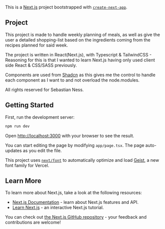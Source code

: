 This is a [Next.js](https://nextjs.org) project bootstrapped with [`create-next-app`](https://nextjs.org/docs/app/api-reference/cli/create-next-app).

## Project

This project is made to handle weekly planning of meals, as well as give the user a detailed shopping-list based on the ingredients coming from the recipes planned for said week.

The project is written in React(Next.js), with Typescript & TailwindCSS - Reasoning for this is that I wanted to learn Next.js  having only used client side React & CSS/SASS previously.

Components are used from [Shadcn](https://ui.shadcn.com/) as this gives me the control to handle each component as I want to and not overload the node.modules.

All rights reserved for Sebastian Ness.

## Getting Started

First, run the development server:

```bash
npm run dev
```

Open [http://localhost:3000](http://localhost:3000) with your browser to see the result.

You can start editing the page by modifying `app/page.tsx`. The page auto-updates as you edit the file.

This project uses [`next/font`](https://nextjs.org/docs/app/building-your-application/optimizing/fonts) to automatically optimize and load [Geist](https://vercel.com/font), a new font family for Vercel.

## Learn More

To learn more about Next.js, take a look at the following resources:

- [Next.js Documentation](https://nextjs.org/docs) - learn about Next.js features and API.
- [Learn Next.js](https://nextjs.org/learn) - an interactive Next.js tutorial.

You can check out [the Next.js GitHub repository](https://github.com/vercel/next.js) - your feedback and contributions are welcome!

